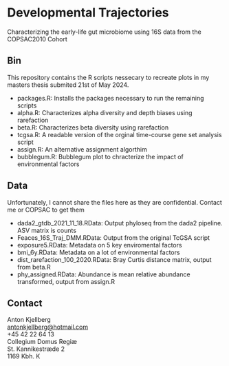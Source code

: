 # Developmental Trajectories

Characterizing the early-life gut microbiome using 16S data from the COPSAC2010 Cohort

## Bin

This repository contains the R scripts nessecary to recreate plots in my masters thesis submited 21st of May 2024.

- packages.R: Installs the packages necessary to run the remaining scripts
- alpha.R: Characterizes alpha diversity and depth biases using rarefaction
- beta.R: Characterizes beta diversity using rarefaction
- tcgsa.R: A readable version of the orginal time-course gene set analysis script
- assign.R: An alternative assignment algorthim
- bubblegum.R: Bubblegum plot to chracterize the impact of environmental factors

## Data

Unfortunately, I cannot share the files here as they are confidential. Contact me or COPSAC to get them

- dada2_gtdb_2021_11_18.RData: Output phyloseq from the dada2 pipeline. ASV matrix is counts
- Feaces_16S_Traj_DMM.RData: Output from the original TcGSA script
- exposure5.RData: Metadata on 5 key enviromental factors
- bmi_6y.RData: Metadata on a lot of environmental factors
- dist_rarefaction_100_2020.RData: Bray Curtis distance matrix, output from beta.R
- phy_assigned.RData: Abundance is mean relative abundance transformed, output from assign.R

## Contact

Anton Kjellberg <br/>
antonkjellberg@hotmail.com <br/>
+45 42 22 64 13 <br/>
Collegium Domus Regiæ <br/>
St. Kannikestræde 2 <br/>
1169 Kbh. K <br/>



